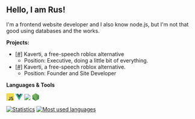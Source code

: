 ## Hello, I am Rus!

I'm a frontend website developer and I also know node.js, but I'm not that good using databases and the works.

**Projects:**
- [[#]](https://kaverti.com) Kaverti, a free-speech roblox alternative
   - Position: Executive, doing a little bit of everything.
- [[#]](https://tetretalk.com) Kaverti, a free-speech roblox alternative.
   - Position: Founder and Site Developer

**Languages & Tools**

<img align="center" height="20" src="https://raw.githubusercontent.com/github/explore/80688e429a7d4ef2fca1e82350fe8e3517d3494d/topics/javascript/javascript.png">
<img align="center" height="20" src="https://raw.githubusercontent.com/github/explore/80688e429a7d4ef2fca1e82350fe8e3517d3494d/topics/vue/vue.png">
<img align="center" height="20" src="https://avatars2.githubusercontent.com/u/22138497?s=200&v=4">
<img align="center" height="20" src="https://raw.githubusercontent.com/github/explore/80688e429a7d4ef2fca1e82350fe8e3517d3494d/topics/nodejs/nodejs.png">  

[![Statistics](https://github-readme-stats.vercel.app/api?username=UntrustableRus)](https://github.com/anuraghazra/github-readme-stats)
[![Most used languages](https://github-readme-stats.vercel.app/api/top-langs/?username=UntrustableRus&layout=compact)](https://github.com/anuraghazra/github-readme-stats)

